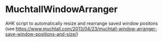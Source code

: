 # MuchtallWindowArranger
AHK script to automatically resize and rearrange saved window positons (see https://www.muchtall.com/2013/04/23/muchtall-window-arranger-save-window-positions-and-size/)
